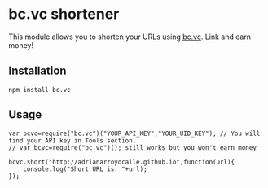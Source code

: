 bc.vc shortener
================

This module allows you to shorten your URLs using [bc.vc](http://bc.vc/?r=96749). Link and earn money!

## Installation

```
npm install bc.vc
```

## Usage

```
var bcvc=require("bc.vc")("YOUR_API_KEY","YOUR_UID_KEY"); // You will find your API key in Tools section.
// var bcvc=require("bc.vc")(); still works but you won't earn money

bcvc.short("http://adrianarroyocalle.github.io",function(url){
	console.log("Short URL is: "+url);
});

```
